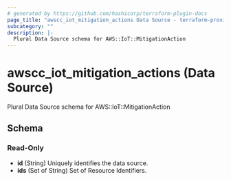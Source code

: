 ```yaml
---
# generated by https://github.com/hashicorp/terraform-plugin-docs
page_title: "awscc_iot_mitigation_actions Data Source - terraform-provider-awscc"
subcategory: ""
description: |-
  Plural Data Source schema for AWS::IoT::MitigationAction
---
```


# awscc_iot_mitigation_actions (Data Source)

Plural Data Source schema for AWS::IoT::MitigationAction



<!-- schema generated by tfplugindocs -->
## Schema

### Read-Only

- **id** (String) Uniquely identifies the data source.
- **ids** (Set of String) Set of Resource Identifiers.


